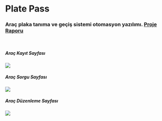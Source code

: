 <h1>Plate Pass</h1> 

<h3>Araç plaka tanıma ve geçiş sistemi otomasyon yazılımı. <span><a href="https://github.com/caner24/LPNR/blob/master/201307036_Caner_Ay_Celep.pdf">Proje Raporu</a></span></h3>
<br>
<h5>Araç Kayıt Sayfası</h5>
<img src="https://drive.google.com/file/d/1-ClzZ4JiA9XEiSw2DnDJcoDnpB1hnpmi/view?usp=sharing" />

<br>
<h5>Araç Sorgu Sayfası</h5>
<img src="https://drive.google.com/file/d/1geQx7kiAJi9JZqhmjcEcmXtAS6Iayu1r/view?usp=sharing" />


<br>
<h5>Araç Düzenleme Sayfası</h5>
<img src="https://drive.google.com/file/d/1xWTulmbyhSUPFDit2gamBEX3jwdMZ0vk/view?usp=sharing" />
